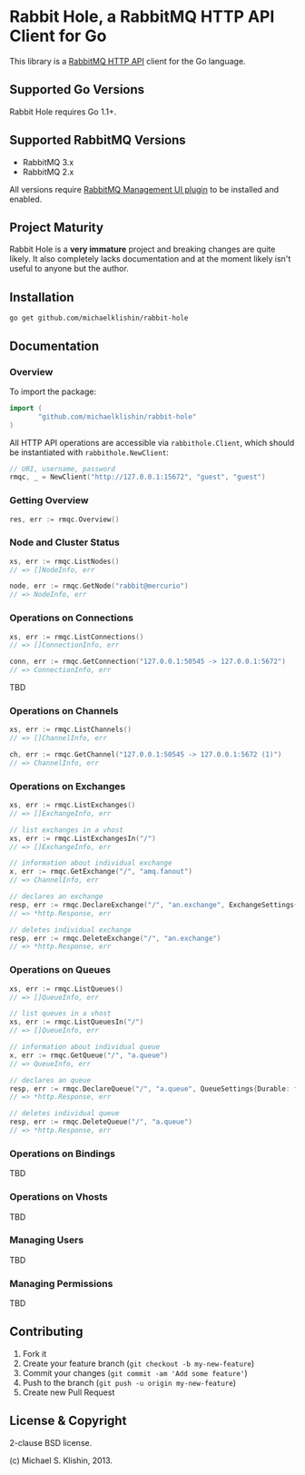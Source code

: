 # Rabbit Hole, a RabbitMQ HTTP API Client for Go

This library is a [RabbitMQ HTTP API](http://hg.rabbitmq.com/rabbitmq-management/raw-file/450b7ea22cfd/priv/www/api/index.html) client for the Go language.

## Supported Go Versions

Rabbit Hole requires Go 1.1+.


## Supported RabbitMQ Versions

 * RabbitMQ 3.x
 * RabbitMQ 2.x

All versions require [RabbitMQ Management UI plugin](http://www.rabbitmq.com/management.html) to be installed and enabled.


## Project Maturity

Rabbit Hole is a **very immature** project and breaking changes are quite likely.
It also completely lacks documentation and at the moment likely isn't useful to
anyone but the author.


## Installation

```
go get github.com/michaelklishin/rabbit-hole
```


## Documentation

### Overview

To import the package:

``` go
import (
       "github.com/michaelklishin/rabbit-hole"
)
```

All HTTP API operations are accessible via `rabbithole.Client`, which
should be instantiated with `rabbithole.NewClient`:

``` go
// URI, username, password
rmqc, _ = NewClient("http://127.0.0.1:15672", "guest", "guest")
```

### Getting Overview

``` go
res, err := rmqc.Overview()
```

### Node and Cluster Status

``` go
xs, err := rmqc.ListNodes()
// => []NodeInfo, err

node, err := rmqc.GetNode("rabbit@mercurio")
// => NodeInfo, err
```


### Operations on Connections

``` go
xs, err := rmqc.ListConnections()
// => []ConnectionInfo, err

conn, err := rmqc.GetConnection("127.0.0.1:50545 -> 127.0.0.1:5672")
// => ConnectionInfo, err
```

TBD


### Operations on Channels

``` go
xs, err := rmqc.ListChannels()
// => []ChannelInfo, err

ch, err := rmqc.GetChannel("127.0.0.1:50545 -> 127.0.0.1:5672 (1)")
// => ChannelInfo, err
```


### Operations on Exchanges

``` go
xs, err := rmqc.ListExchanges()
// => []ExchangeInfo, err

// list exchanges in a vhost
xs, err := rmqc.ListExchangesIn("/")
// => []ExchangeInfo, err

// information about individual exchange
x, err := rmqc.GetExchange("/", "amq.fanout")
// => ChannelInfo, err

// declares an exchange
resp, err := rmqc.DeclareExchange("/", "an.exchange", ExchangeSettings{Type: "fanout", Durable: false})
// => *http.Response, err

// deletes individual exchange
resp, err := rmqc.DeleteExchange("/", "an.exchange")
// => *http.Response, err
```


### Operations on Queues

``` go
xs, err := rmqc.ListQueues()
// => []QueueInfo, err

// list queues in a vhost
xs, err := rmqc.ListQueuesIn("/")
// => []QueueInfo, err

// information about individual queue
x, err := rmqc.GetQueue("/", "a.queue")
// => QueueInfo, err

// declares an queue
resp, err := rmqc.DeclareQueue("/", "a.queue", QueueSettings{Durable: false})
// => *http.Response, err

// deletes individual queue
resp, err := rmqc.DeleteQueue("/", "a.queue")
// => *http.Response, err
```


### Operations on Bindings

TBD


### Operations on Vhosts

TBD


### Managing Users

TBD


### Managing Permissions

TBD




## Contributing

1. Fork it
2. Create your feature branch (`git checkout -b my-new-feature`)
3. Commit your changes (`git commit -am 'Add some feature'`)
4. Push to the branch (`git push -u origin my-new-feature`)
5. Create new Pull Request


## License & Copyright

2-clause BSD license.

(c) Michael S. Klishin, 2013.
